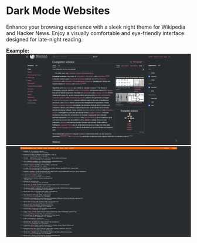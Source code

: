 # Dark Mode Websites

Enhance your browsing experience with a sleek night theme for Wikipedia and Hacker News. Enjoy a visually comfortable and eye-friendly interface designed for late-night reading.


**Example:**
![alt text](src/wikipedia.png)
![alt text](src/hackernews.png)